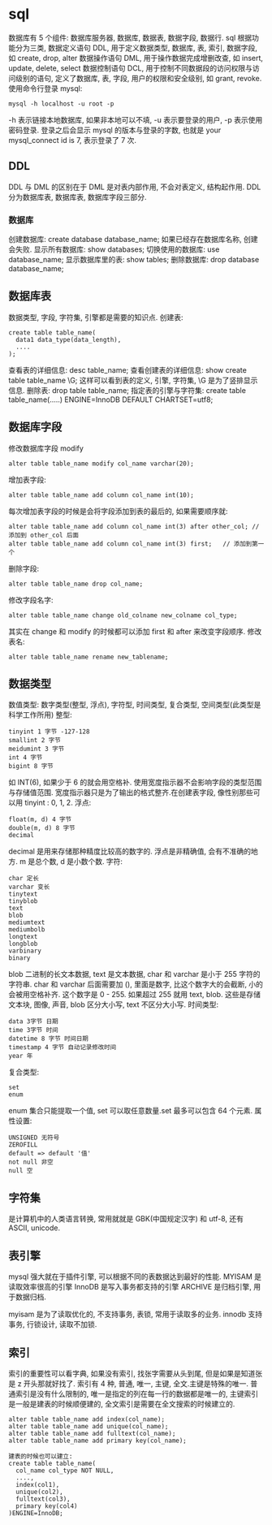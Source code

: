 # sql

数据库有 5 个组件: 数据库服务器, 数据库, 数据表, 数据字段, 数据行.
sql 根据功能分为三类, 
数据定义语句 DDL, 用于定义数据类型, 数据库, 表, 索引, 数据字段, 如 create, drop, alter
数据操作语句 DML, 用于操作数据完成增删改查, 如 insert, update, delete, select
数据控制语句 DCL, 用于控制不同数据段的访问权限与访问级别的语句, 定义了数据库, 表, 字段, 用户的权限和安全级别, 如 grant, revoke.
使用命令行登录 mysql:
```
mysql -h localhost -u root -p
```
-h 表示链接本地数据库, 如果非本地可以不填, -u 表示要登录的用户, -p 表示使用密码登录.
登录之后会显示 mysql 的版本与登录的字数, 也就是 your mysql_connect id is 7, 表示登录了 7 次.

## DDL
DDL 与 DML 的区别在于 DML 是对表内部作用, 不会对表定义, 结构起作用. DDL 分为数据库表, 数据库表, 数据库字段三部分.

### 数据库
创建数据库: create database database_name; 如果已经存在数据库名称, 创建会失败.
显示所有数据库: show databases;
切换使用的数据库: use database_name;
显示数据库里的表: show tables;
删除数据库: drop database database_name; 

## 数据库表
数据类型, 字段, 字符集, 引擎都是需要的知识点.
创建表: 
```
create table table_name(
  data1 data_type(data_length),
  ....
);
```
查看表的详细信息: desc table_name;
查看创建表的详细信息: show create table table_name \G; 这样可以看到表的定义, 引擎, 字符集, \G 是为了竖排显示信息.
删除表: drop table table_name;
指定表的引擎与字符集: create table table_name(.....) ENGINE=InnoDB DEFAULT CHARTSET=utf8;

## 数据库字段
修改数据库字段 modify
```
alter table table_name modify col_name varchar(20);
```
增加表字段:
```
alter table table_name add column col_name int(10);
```
每次增加表字段的时候是会将字段添加到表的最后的, 如果需要顺序就:
```
alter table table_name add column col_name int(3) after other_col; // 添加到 other_col 后面
alter table table_name add column col_name int(3) first;   // 添加到第一个
```
删除字段:
```
alter table table_name drop col_name;
```
修改字段名字:
```
alter table table_name change old_colname new_colname col_type;
```
其实在 change 和 modify 的时候都可以添加 first 和 after 来改变字段顺序.
修改表名:
```
alter table table_name rename new_tablename;
```

## 数据类型
数值类型: 数字类型(整型, 浮点), 字符型, 时间类型, 复合类型, 空间类型(此类型是科学工作所用)
整型:
```
tinyint 1 字节 -127-128
smallint 2 字节
meidumint 3 字节
int 4 字节
bigint 8 字节
```
如 INT(6), 如果少于 6 的就会用空格补. 使用宽度指示器不会影响字段的类型范围与存储值范围. 宽度指示器只是为了输出的格式整齐.在创建表字段, 像性别那些可以用 tinyint : 0, 1, 2.
浮点:
```
float(m, d) 4 字节
double(m, d) 8 字节
decimal
```
decimal 是用来存储那种精度比较高的数字的. 浮点是非精确值, 会有不准确的地方. m 是总个数, d 是小数个数.
字符:
```
char 定长
varchar 变长
tinytext
tinyblob
text
blob
mediumtext
mediumbolb
longtext
longblob
varbinary
binary
```
blob 二进制的长文本数据, text 是文本数据, char 和 varchar 是小于 255 字符的字符串. char 和 varchar 后面需要加 (), 里面是数字, 比这个数字大的会截断, 小的会被用空格补齐.
这个数字是 0 - 255. 如果超过 255 就用 text, blob. 这些是存储文本块, 图像, 声音, blob 区分大小写, text 不区分大小写.
时间类型:
```
data 3字节 日期
time 3字节 时间
datetime 8 字节 时间日期
timestamp 4 字节 自动记录修改时间
year 年
```
复合类型:
```
set
enum
```
enum 集合只能提取一个值, set 可以取任意数量.set 最多可以包含 64 个元素.
属性设置:
```
UNSIGNED 无符号
ZEROFILL 
default => default '值'
not null 非空
null 空
```

## 字符集
是计算机中的人类语言转换, 常用就就是 GBK(中国规定汉字) 和 utf-8, 还有 ASCII, unicode.
## 表引擎
mysql 强大就在于插件引擎, 可以根据不同的表数据达到最好的性能. 
MYISAM 是读取效率很高的引擎
InnoDB 是写入事务都支持的引擎
ARCHIVE 是归档引擎, 用于数据归档.

myisam 是为了读取优化的, 不支持事务, 表锁, 常用于读取多的业务.
innodb 支持事务, 行锁设计, 读取不加锁.
## 索引
索引的重要性可以看字典, 如果没有索引, 找张字需要从头到尾, 但是如果是知道张是 z 开头那就好找了.
索引有 4 种, 普通, 唯一, 主键, 全文.主键是特殊的唯一.
普通索引是没有什么限制的, 唯一是指定的列在每一行的数据都是唯一的, 主键索引是一般是建表的时候顺便建的, 全文索引是需要在全文搜索的时候建立的.
```
alter table table_name add index(col_name);
alter table table_name add unique(col_name);
alter table table_name add fulltext(col_name);
alter table table_name add primary key(col_name);

建表的时候也可以建立:
create table table_name(
  col_name col_type NOT NULL,
  ....,
  index(col1),
  unique(col2),
  fulltext(col3),
  primary key(col4)
)ENGINE=InnoDB;
```